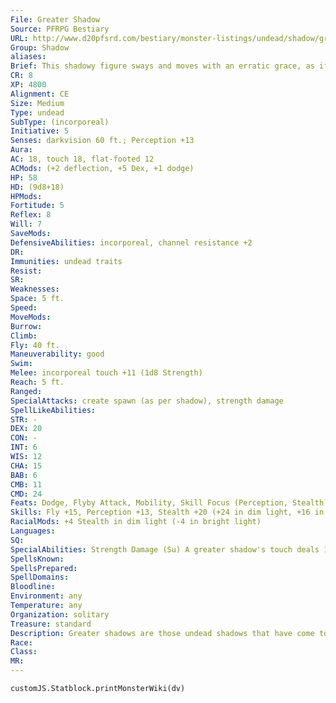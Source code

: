 ```yaml
---
File: Greater Shadow
Source: PFRPG Bestiary
URL: http://www.d20pfsrd.com/bestiary/monster-listings/undead/shadow/greater-shadow
Group: Shadow
aliases: 
Brief: This shadowy figure sways and moves with an erratic grace, as if lit by an unseen fire.
CR: 8
XP: 4800
Alignment: CE
Size: Medium
Type: undead
SubType: (incorporeal)
Initiative: 5
Senses: darkvision 60 ft.; Perception +13
Aura: 
AC: 18, touch 18, flat-footed 12
ACMods: (+2 deflection, +5 Dex, +1 dodge)
HP: 58
HD: (9d8+18)
HPMods: 
Fortitude: 5
Reflex: 8
Will: 7
SaveMods: 
DefensiveAbilities: incorporeal, channel resistance +2
DR: 
Immunities: undead traits
Resist: 
SR: 
Weaknesses: 
Space: 5 ft.
Speed: 
MoveMods: 
Burrow: 
Climb: 
Fly: 40 ft.
Maneuverability: good
Swim: 
Melee: incorporeal touch +11 (1d8 Strength)
Reach: 5 ft.
Ranged: 
SpecialAttacks: create spawn (as per shadow), strength damage
SpellLikeAbilities: 
STR: -
DEX: 20
CON: -
INT: 6
WIS: 12
CHA: 15
BAB: 6
CMB: 11
CMD: 24
Feats: Dodge, Flyby Attack, Mobility, Skill Focus (Perception, Stealth)
Skills: Fly +15, Perception +13, Stealth +20 (+24 in dim light, +16 in bright light)
RacialMods: +4 Stealth in dim light (-4 in bright light)
Languages: 
SQ: 
SpecialAbilities: Strength Damage (Su) A greater shadow's touch deals 1d8 points of Strength damage to a living creature. This is a negative energy effect. A creature dies if this Strength damage equals or exceeds its actual Strength score.
SpellsKnown: 
SpellsPrepared: 
SpellDomains: 
Bloodline: 
Environment: any
Temperature: any
Organization: solitary
Treasure: standard
Description: Greater shadows are those undead shadows that have come to be particularly infused with negative energy, such as those that have spent vast lengths of time in areas of the Plane of Shadow awash in negative energy, or those that have drained the lives of thousands of victims. These undead monsters are often found with a small band of normal shadows, which typically treat a greater shadow as a leader to rally behind.
Race: 
Class: 
MR: 
---
```

```dataviewjs
customJS.Statblock.printMonsterWiki(dv)
```
